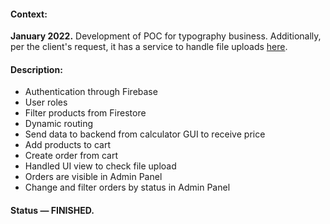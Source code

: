 #### Context:
__January 2022.__ Development of POC for typography business. Additionally, per the client's request, it has a service to handle file uploads [here](https://github.com/dcjwu/typographyPOC-express).

#### Description:
- Authentication through Firebase
- User roles
- Filter products from Firestore
- Dynamic routing
- Send data to backend from calculator GUI to receive price
- Add products to cart
- Create order from cart
- Handled UI view to check file upload
- Orders are visible in Admin Panel
- Change and filter orders by status in Admin Panel

#### Status — FINISHED.
